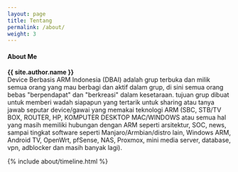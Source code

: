 ```yaml
---
layout: page
title: Tentang
permalink: /about/
weight: 3
---
```


#### **About Me**

**{{ site.author.name }}** <br>
Device Berbasis ARM Indonesia (DBAI) adalah grup terbuka dan milik semua orang yang mau berbagi dan aktif dalam grup, di sini semua orang bebas "berpendapat" dan "berkreasi" dalam kesetaraan. tujuan grup dibuat untuk memberi wadah siapapun yang tertarik untuk sharing atau tanya jawab seputar device/gawai yang memakai teknologi ARM (SBC, STB/TV BOX, ROUTER, HP, KOMPUTER DESKTOP MAC/WINDOWS atau semua hal yang masih memiliki hubungan dengan ARM seperti arsitektur, SOC, news, sampai tingkat software seperti Manjaro/Armbian/distro lain, Windows ARM, Android TV, OpenWrt, pfSense, NAS, Proxmox, mini media server, database, vpn, adblocker dan masih banyak lagi).

<div class="row">
{% include about/timeline.html %}
</div>
